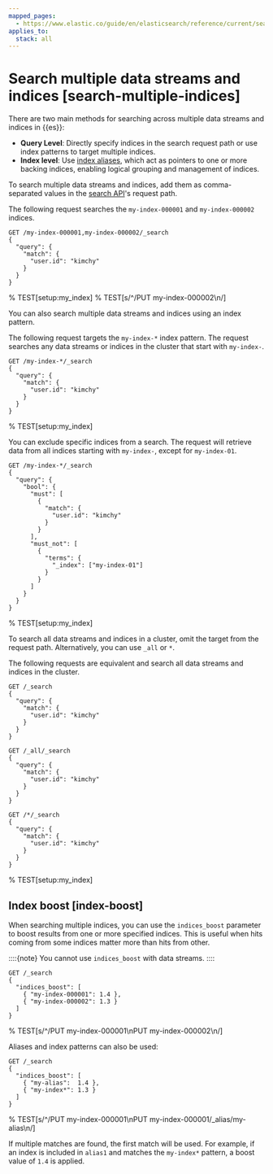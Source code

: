 ```yaml
---
mapped_pages:
  - https://www.elastic.co/guide/en/elasticsearch/reference/current/search-multiple-indices.html
applies_to:
  stack: all
---
```


# Search multiple data streams and indices [search-multiple-indices]

There are two main methods for searching across multiple data streams and indices in {{es}}:

* **Query Level**: Directly specify indices in the search request path or use index patterns to target multiple indices.
* **Index level**: Use [index aliases](docs-content://manage-data/data-store/aliases.md), which act as pointers to one or more backing indices, enabling logical grouping and management of indices.

To search multiple data streams and indices, add them as comma-separated values in the [search API](https://www.elastic.co/docs/api/doc/elasticsearch/operation/operation-search)'s request path.

The following request searches the `my-index-000001` and `my-index-000002` indices.

```console
GET /my-index-000001,my-index-000002/_search
{
  "query": {
    "match": {
      "user.id": "kimchy"
    }
  }
}
```
% TEST[setup:my_index]
% TEST[s/^/PUT my-index-000002\n/]

You can also search multiple data streams and indices using an index pattern.

The following request targets the `my-index-*` index pattern. The request searches any data streams or indices in the cluster that start with `my-index-`.

```console
GET /my-index-*/_search
{
  "query": {
    "match": {
      "user.id": "kimchy"
    }
  }
}
```
% TEST[setup:my_index]

You can exclude specific indices from a search. The request will retrieve data from all indices starting with `my-index-`, except for `my-index-01`.

```console
GET /my-index-*/_search
{
  "query": {
    "bool": {
      "must": [
        {
          "match": {
            "user.id": "kimchy"
          }
        }
      ],
      "must_not": [
        {
          "terms": {
            "_index": ["my-index-01"]
          }
        }
      ]
    }
  }
}
```
% TEST[setup:my_index]

To search all data streams and indices in a cluster, omit the target from the request path. Alternatively, you can use `_all` or `*`.

The following requests are equivalent and search all data streams and indices in the cluster.

```console
GET /_search
{
  "query": {
    "match": {
      "user.id": "kimchy"
    }
  }
}

GET /_all/_search
{
  "query": {
    "match": {
      "user.id": "kimchy"
    }
  }
}

GET /*/_search
{
  "query": {
    "match": {
      "user.id": "kimchy"
    }
  }
}
```
% TEST[setup:my_index]

## Index boost [index-boost]

When searching multiple indices, you can use the `indices_boost` parameter to boost results from one or more specified indices. This is useful when hits coming from some indices matter more than hits from other.

::::{note}
You cannot use `indices_boost` with data streams.
::::


```console
GET /_search
{
  "indices_boost": [
    { "my-index-000001": 1.4 },
    { "my-index-000002": 1.3 }
  ]
}
```
% TEST[s/^/PUT my-index-000001\nPUT my-index-000002\n/]

Aliases and index patterns can also be used:

```console
GET /_search
{
  "indices_boost": [
    { "my-alias":  1.4 },
    { "my-index*": 1.3 }
  ]
}
```
% TEST[s/^/PUT my-index-000001\nPUT my-index-000001\/_alias\/my-alias\n/]

If multiple matches are found, the first match will be used. For example, if an index is included in `alias1` and matches the `my-index*` pattern, a boost value of `1.4` is applied.

